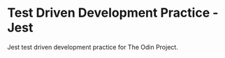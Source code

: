# Test Driven Development Practice - Jest

Jest test driven development practice for The Odin Project.

